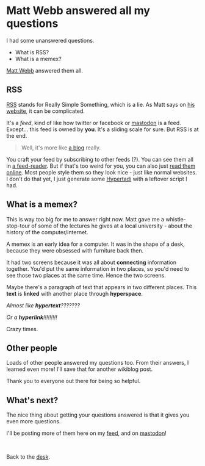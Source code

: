 # Matt Webb answered all my questions

I had some unanswered questions.

- What is RSS?
- What is a memex?

[Matt Webb](https://interconnected.org/home/) answered them all.

## RSS

[RSS](/wikiblogarden/social-media/what-is-rss) stands for Really Simple Something, which is a lie. As Matt says on [his website](https://aboutfeeds.com/why), it can be complicated.

It's a *feed*, kind of like how twitter or facebook or [mastodon](https://elk.zone/mas.to/@TodePond) is a feed. Except... this feed is owned by **you**. It's a sliding scale for sure. But RSS is at the end.

> Well, it's more like [a blog](/wikiblogarden/my-wikiblogarden) really.

You craft your feed by subscribing to other feeds (?). You can see them all in [a feed-reader](https://play.google.com/store/apps/details?id=com.nononsenseapps.feeder.play). But if that's too weird for you, you can also just [read them online](/feed). Most people style them so they look nice - just like normal websites. I don't do that yet, I just generate some [Hypertadi](/wikiblogarden/tadi-web) with a leftover script I had.

## What is a memex?

This is way too big for me to answer right now. Matt gave me a whistle-stop-tour of some of the lectures he gives at a local university - about the history of the computer/internet.

A memex is an early idea for a computer. It was in the shape of a desk, because they were obsessed with furniture back then.

It had two screens because it was all about **connecting** information together. You'd put the same information in two places, so you'd need to see those two places at the same time. Hence the two screens.

Maybe there's a paragraph of text that appears in two different places. This **text** is **linked** with another place through **hyperspace**.

*Almost like **hypertext**???????*

*Or a **hyperlink**!!!!!!!!!*

Crazy times.

## Other people

Loads of other people answered my questions too. From their answers, I learned even more! I'll save that for another wikiblog post.

Thank you to everyone out there for being so helpful.

## What's next?

The nice thing about getting your questions answered is that it gives you even more questions.

I'll be posting more of them here on my [feed](/feed), and on [mastodon](https://elk.zone/mas.to/@TodePond)!

<br>

Back to the [desk](/wikiblogarden).
